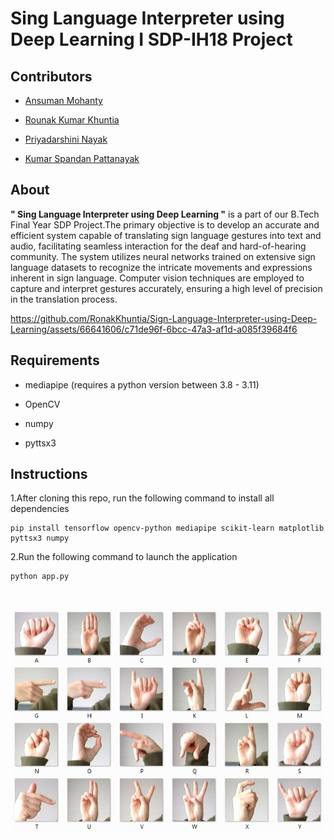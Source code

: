 <h1>Sing Language Interpreter using Deep Learning I SDP-IH18 Project</h1>

<h2>Contributors</h2>

- [Ansuman Mohanty](https://github.com/Ansuman3152)

- [Rounak Kumar Khuntia](https://github.com/RonakKhuntia)

- [Priyadarshini Nayak](https://github.com/priyu1109)

- [Kumar Spandan Pattanayak](https://github.com/5p7Ro0t)

<h2>About</h2>

<b>" Sing Language Interpreter using Deep Learning "</b> is a part of our B.Tech Final Year SDP Project.The primary objective is to develop an accurate and efficient system capable of translating sign language gestures 
into text and audio, facilitating seamless interaction for the deaf and hard-of-hearing community. The system utilizes neural networks trained on extensive sign language datasets to recognize the 
intricate movements and expressions inherent in sign language. Computer vision techniques are employed to 
capture and interpret gestures accurately, ensuring a high level of precision in the translation process. 





https://github.com/RonakKhuntia/Sign-Language-Interpreter-using-Deep-Learning/assets/66641606/c71de96f-6bcc-47a3-af1d-a085f39684f6









<h2>Requirements</h2>

- mediapipe (requires a python version between 3.8 - 3.11)
  
- OpenCV

- numpy

- pyttsx3

<h2>Instructions</h2>

1.After cloning this repo, run the following command to install all dependencies

    pip install tensorflow opencv-python mediapipe scikit-learn matplotlib pyttsx3 numpy

2.Run the following command to launch the application

    python app.py

<br>
<p align="center">
<img src="https://github.com/RonakKhuntia/Sign-Language-Interpreter-using-Deep-Learning/blob/main/hand_signs.png" alt="hand signs">
</p>
